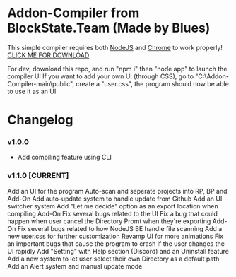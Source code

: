 # Addon-Compiler from BlockState.Team (Made by Blues)

This simple compiler requires both [NodeJS](https://nodejs.org/en) and [Chrome](https://www.google.com/chrome/) to work properly!
[CLICK ME FOR DOWNLOAD](https://blockstate.team/projects/BlockState-Add-On-Compiler.vbs)


For dev, download this repo, and run "npm i" then "node app" to launch the compiler UI
If you want to add your own UI (through CSS), go to "C:\Addon-Compiler-main\public", create a "user.css", the program should now be able to use it as an UI

# Changelog
### v1.0.0
- Add compiling feature using CLI

### v1.1.0 [CURRENT]
Add an UI for the program
Auto-scan and seperate projects into RP, BP and Add-On
Add auto-update system to handle update from Github
Add an UI switcher system
Add "Let me decide" option as an export location when compiling Add-On
Fix several bugs related to the UI
Fix a bug that could happen when user cancel the Directory Promt when they're exporting Add-On
Fix several bugs related to how NodeJS BE handle file scanning
Add a new user.css for further customization
Revamp UI for more animations
Fix an important bugs that cause the program to crash if the user changes the UI rapidly
Add "Setting" with Help section (Discord) and an Uninstall feature
Add a new system to let user select their own Directory as a default path
Add an Alert system and manual update mode
